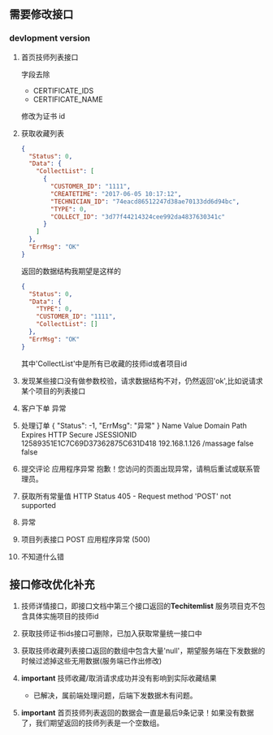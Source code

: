 ## 需要修改接口
### devlopment version
1. 首页技师列表接口

    字段去除
     
    - CERTIFICATE_IDS
    - CERTIFICATE_NAME
    
    修改为证书 id

2. 获取收藏列表

    ```JSON
    {
      "Status": 0,
      "Data": {
        "CollectList": [
          {
            "CUSTOMER_ID": "1111",
            "CREATETIME": "2017-06-05 10:17:12",
            "TECHNICIAN_ID": "74eacd86512247d38ae70133dd6d94bc",
            "TYPE": 0,
            "COLLECT_ID": "3d77f44214324cee992da4837630341c"
          }
        ]
      },
      "ErrMsg": "OK"
    }
    ``` 
    
    返回的数据结构我期望是这样的
    
    ```JSON
    {
      "Status": 0,
      "Data": {
        "TYPE": 0,
        "CUSTOMER_ID": "1111",
        "CollectList": [] 
      },
      "ErrMsg": "OK"
    }
    ```
    
    其中'CollectList'中是所有已收藏的技师id或者项目id
    
3. 发现某些接口没有做参数校验，请求数据结构不对，仍然返回'ok',比如说请求某个项目的列表接口

9. 客户下单
异常

11. 处理订单
{
    "Status": -1,
    "ErrMsg": "异常"
}
Name        Value                             Domain           Path       Expires    HTTP       Secure
JSESSIONID  12589351E1C7C69D37362875C631D418  192.168.1.126    /massage              false      false


15.   提交评论
应用程序异常
抱歉！您访问的页面出现异常，请稍后重试或联系管理员。

17. 获取所有常量值
HTTP Status 405 - Request method 'POST' not supported

19.  异常

21. 项目列表接口 POST
 应用程序异常 (500)
 
24. 不知道什么错 

## 接口修改优化补充
1. 技师详情接口，即接口文档中第三个接口返回的**Techitemlist**
服务项目克不包含具体实施项目的技师id
2. 获取技师证书ids接口可删除，已加入获取常量统一接口中
3. 获取技师收藏列表接口返回的数组中包含大量'null'，期望服务端在下发数据的时候过滤掉这些无用数据(服务端已作出修改)
4. **important** 技师收藏/取消请求成功并没有影响到实际收藏结果

    - 已解决，属前端处理问题，后端下发数据木有问题。
5. **important** 首页技师列表返回的数据会一直是最后9条记录！如果没有数据了，我们期望返回的技师列表是一个空数组。